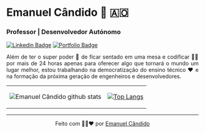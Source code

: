 # Emanuel Cândido 👋 🇦🇴

### Professor | Desenvolvedor Autónomo
[![Linkedin Badge](https://img.shields.io/badge/-Linkedin-blue?style=flat-square&logo=Linkedin&logoColor=white&link=https://www.linkedin.com/in/emanuelcandido/)](https://www.linkedin.com/in/emanuelcandido/)
[![Portfolio Badge](https://img.shields.io/badge/-Portifólio-000?style=flat-square&logo=react&logoColor=white&link=https://emanueljosecandido.github.io/)](https://emanueljosecandido.github.io/)

<p align="justify">
    Além de ter o super poder 🤳 de ficar sentado em uma mesa e codificar 👩‍💻 por mais de 24 horas apenas para oferecer algo que tornará o mundo um lugar melhor, estou trabalhando na democratização do ensino técnico ❤ e na formação da próxima geração de engenheiros e desenvolvedores.
</p>

<table>
<tbody>
<td>
    
![Emanuel Cândido github stats](https://github-readme-stats.vercel.app/api?username=EmanuelJoseCandido&theme=prussian&show_icons=true)
</td>
<td>
    
[![Top Langs](https://github-readme-stats.vercel.app/api/top-langs/?username=EmanuelJoseCandido&layout=compact)](https://emanueljosecandido.github.io/)
</td>
</tbody>
</table>

---
<p align="center">
Feito com 🖤💛❤ por <a href="https://emanueljosecandido.github.io/"> Emanuel Cândido </a>
</p>


